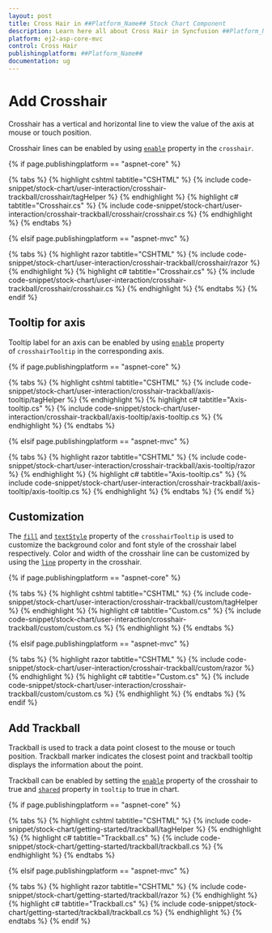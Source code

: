 ```yaml
---
layout: post
title: Cross Hair in ##Platform_Name## Stock Chart Component
description: Learn here all about Cross Hair in Syncfusion ##Platform_Name## Stock Chart component of Syncfusion Essential JS 2 and more.
platform: ej2-asp-core-mvc
control: Cross Hair
publishingplatform: ##Platform_Name##
documentation: ug
---
```



# Add Crosshair

Crosshair has a vertical and horizontal line to view the value of the axis at mouse or touch position.

Crosshair lines can be enabled by using [`enable`](https://help.syncfusion.com/cr/aspnetcore-js2/Syncfusion.EJ2.Charts.ChartCrosshairSettings.html#Syncfusion_EJ2_Charts_ChartCrosshairSettings_Enable) property in the `crosshair`.

{% if page.publishingplatform == "aspnet-core" %}

{% tabs %}
{% highlight cshtml tabtitle="CSHTML" %}
{% include code-snippet/stock-chart/user-interaction/crosshair-trackball/crosshair/tagHelper %}
{% endhighlight %}
{% highlight c# tabtitle="Crosshair.cs" %}
{% include code-snippet/stock-chart/user-interaction/crosshair-trackball/crosshair/crosshair.cs %}
{% endhighlight %}
{% endtabs %}

{% elsif page.publishingplatform == "aspnet-mvc" %}

{% tabs %}
{% highlight razor tabtitle="CSHTML" %}
{% include code-snippet/stock-chart/user-interaction/crosshair-trackball/crosshair/razor %}
{% endhighlight %}
{% highlight c# tabtitle="Crosshair.cs" %}
{% include code-snippet/stock-chart/user-interaction/crosshair-trackball/crosshair/crosshair.cs %}
{% endhighlight %}
{% endtabs %}
{% endif %}



## Tooltip for axis

Tooltip label for an axis can be enabled by using [`enable`](https://help.syncfusion.com/cr/aspnetcore-js2/Syncfusion.EJ2.Charts.ChartCrosshairTooltip.html#Syncfusion_EJ2_Charts_ChartCrosshairTooltip_Enable) property of `crosshairTooltip` in the corresponding axis.

{% if page.publishingplatform == "aspnet-core" %}

{% tabs %}
{% highlight cshtml tabtitle="CSHTML" %}
{% include code-snippet/stock-chart/user-interaction/crosshair-trackball/axis-tooltip/tagHelper %}
{% endhighlight %}
{% highlight c# tabtitle="Axis-tooltip.cs" %}
{% include code-snippet/stock-chart/user-interaction/crosshair-trackball/axis-tooltip/axis-tooltip.cs %}
{% endhighlight %}
{% endtabs %}

{% elsif page.publishingplatform == "aspnet-mvc" %}

{% tabs %}
{% highlight razor tabtitle="CSHTML" %}
{% include code-snippet/stock-chart/user-interaction/crosshair-trackball/axis-tooltip/razor %}
{% endhighlight %}
{% highlight c# tabtitle="Axis-tooltip.cs" %}
{% include code-snippet/stock-chart/user-interaction/crosshair-trackball/axis-tooltip/axis-tooltip.cs %}
{% endhighlight %}
{% endtabs %}
{% endif %}



## Customization

The [`fill`](https://help.syncfusion.com/cr/aspnetcore-js2/Syncfusion.EJ2.Charts.ChartSeries.html#Syncfusion_EJ2_Charts_ChartSeries_Fill) and [`textStyle`](https://help.syncfusion.com/cr/aspnetcore-js2/Syncfusion.EJ2.Charts.ChartCrosshairSettings.html) property of the `crosshairTooltip` is used to customize the background color and font style of the crosshair label respectively. Color and width of the crosshair line can be customized by using the [`line`](https://help.syncfusion.com/cr/aspnetcore-js2/Syncfusion.EJ2.Charts.ChartCrosshairSettings.html#Syncfusion_EJ2_Charts_ChartCrosshairSettings_Line) property in the crosshair.

{% if page.publishingplatform == "aspnet-core" %}

{% tabs %}
{% highlight cshtml tabtitle="CSHTML" %}
{% include code-snippet/stock-chart/user-interaction/crosshair-trackball/custom/tagHelper %}
{% endhighlight %}
{% highlight c# tabtitle="Custom.cs" %}
{% include code-snippet/stock-chart/user-interaction/crosshair-trackball/custom/custom.cs %}
{% endhighlight %}
{% endtabs %}

{% elsif page.publishingplatform == "aspnet-mvc" %}

{% tabs %}
{% highlight razor tabtitle="CSHTML" %}
{% include code-snippet/stock-chart/user-interaction/crosshair-trackball/custom/razor %}
{% endhighlight %}
{% highlight c# tabtitle="Custom.cs" %}
{% include code-snippet/stock-chart/user-interaction/crosshair-trackball/custom/custom.cs %}
{% endhighlight %}
{% endtabs %}
{% endif %}



## Add Trackball

Trackball is used to track a data point closest to the mouse or touch position. Trackball marker indicates the closest point and trackball tooltip displays the information about the point.

Trackball can be enabled by setting the [`enable`](https://help.syncfusion.com/cr/aspnetcore-js2/Syncfusion.EJ2.Charts.ChartCrosshairSettings.html) property of the crosshair to true and [`shared`](https://help.syncfusion.com/cr/aspnetcore-js2/Syncfusion.EJ2.Charts.ChartCrosshairSettings.html) property in `tooltip` to true in chart.

{% if page.publishingplatform == "aspnet-core" %}

{% tabs %}
{% highlight cshtml tabtitle="CSHTML" %}
{% include code-snippet/stock-chart/getting-started/trackball/tagHelper %}
{% endhighlight %}
{% highlight c# tabtitle="Trackball.cs" %}
{% include code-snippet/stock-chart/getting-started/trackball/trackball.cs %}
{% endhighlight %}
{% endtabs %}

{% elsif page.publishingplatform == "aspnet-mvc" %}

{% tabs %}
{% highlight razor tabtitle="CSHTML" %}
{% include code-snippet/stock-chart/getting-started/trackball/razor %}
{% endhighlight %}
{% highlight c# tabtitle="Trackball.cs" %}
{% include code-snippet/stock-chart/getting-started/trackball/trackball.cs %}
{% endhighlight %}
{% endtabs %}
{% endif %}


